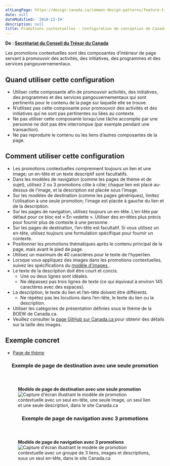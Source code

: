 ```yaml
---
altLangPage: https://design.canada.ca/common-design-patterns/feature-tiles.html
date: null
dateModified: '2018-12-19'
description: null
title: Promotions contextuelles - Configuration de conception de Canada.ca
---
```



<p class="gc-byline">
 <strong>
  De :
  <a href="https://www.canada.ca/fr/secretariat-conseil-tresor.html">
   Secrétariat du Conseil du Trésor du Canada
  </a>
 </strong>
</p>

<section>
 <p>
  Les promotions contextuelles sont des composantes d’intérieur de page servant à promouvoir des activités, des initiatives, des programmes et des services pangouvernementaux.
 </p>
 <section>
  <h2>
   Quand utiliser cette configuration
  </h2>
  <ul>
   <li>
    Utiliser cette composante afin de promouvoir activités, des initiatives, des programmes et des services pangouvernementaux qui sont pertinents pour le contenu de la page sur laquelle elle se trouve.
   </li>
   <li>
    N’utilisez pas cette composante pour promouvoir des activités et des initiatives qui ne sont pas pertinentes ou liées au contexte.
   </li>
   <li>
    Ne pas utiliser cette composante lorsqu’une tâche accomplie par une personne ne doit pas être interrompue (par exemple pendant une transaction).
   </li>
   <li>
    Ne pas reproduire le contenu ou les liens d’autres composantes de la page.
   </li>
  </ul>
 </section>
 <section>
  <h2>
   Comment utiliser cette configuration
  </h2>
  <ul>
   <li>
    Les promotions contextuelles comprennent toujours un lien et une image; un en-tête et un texte descriptif sont facultatifs.
   </li>
   <li>
    Dans les modèles de navigation (comme les pages de thème et de sujet), utilisez 2 ou 3 promotions côte à côte; chaque lien est placé au-dessus de l’image, et la description est placée sous l’image.
   </li>
   <li>
    Sur les modèles de destination (comme les pages génériques), limitez l’utilisation à une seule promotion; l’image est placée à gauche du lien et de la description.
   </li>
   <li>
    Sur les pages de navigation, utilisez toujours un en-tête. L’en-tête par défaut pour ce bloc est « En vedette ». Utiliser des en‑têtes plus précis pour fournir plus de contexte à une personne.
   </li>
   <li>
    Sur les pages de destination, l’en-tête est facultatif. Si vous utilisez un en-tête, utilisez toujours une formulation spécifique pour fournir un contexte.
   </li>
   <li>
    Positionner les promotions thématiques après le contenu principal de la page, mais avant le pied de page.
   </li>
   <li>
    Utilisez un maximum de 40 caractères pour le texte de l’hyperlien.
   </li>
   <li>
    Lorsque vous appliquez des images dans les promotions contextuelles, suivez les spécifications du
    <a href="images.html">
     modèle d'images
    </a>
    .
   </li>
   <li>
    Le texte de la description doit être court et concis.
    <ul>
     <li>
      Une ou deux lignes sont idéales.
     </li>
     <li>
      Ne dépassez pas trois lignes de texte (ce qui équivaut à environ 145 caractères avec des espaces).
     </li>
    </ul>
   </li>
   <li>
    La description, le texte du lien et l’en-tête doivent être différents.
    <ul>
     <li>
      Ne répétez pas les locutions dans l’en-tête, le texte du lien ou la description.
     </li>
    </ul>
   </li>
   <li>
    Utiliser les catégories de présentation définies sous le thème de la BOEW de Canada.ca.
   </li>
   <li>
    Veuillez consulter la
    <a href="http://wet-boew.github.io/themes-dist/GCWeb/index-fr.html">
     page GitHub sur Canada.ca
    </a>
    pour obtenir des détails sur la taille des images.
    <strong>
    </strong>
   </li>
  </ul>
 </section>
 <section>
  <h2>
   Exemple concret
  </h2>
  <ul>
   <li>
    <a href="https://conception.canada.ca/configurations-conception-communes/vignettes-promotionnelles.html">
     Page de thème
    </a>
   </li>
  </ul>
 </section>
 <section>
  <section class="panel panel-primary">
   <header class="panel-heading">
    <h3 class="panel-title">
     Exemple de page de destination avec une seule promotion
    </h3>
   </header>
   <div class="panel-body">
    <figure class="mrgn-bttm-sm">
     <figcaption class="text-center">
      <b>
       Modèle de page de destination avec une seule promotion
      </b>
     </figcaption>
     <img alt="Capture d'écran illustrant le modèle de promotion contextuelle avec un seul en-tête, une seule image, un seul lien et une seule description, dans le site Canada.ca" class="img-responsive center-block" src="https://www.canada.ca/content/dam/tbs-sct/images/government-communications/canada-content-style-guide/promo-feature-tiles-single-fra-02.jpg"/>
    </figure>
   </div>
  </section>
 </section>
 <section class="panel panel-primary">
  <header class="panel-heading">
   <h3 class="panel-title">
    Exemple de page de navigation avec 3 promotions
   </h3>
  </header>
  <div class="panel-body">
   <figure class="mrgn-bttm-sm">
    <figcaption class="text-center">
     <b>
      Modèle de page de navigation avec 3 promotions
     </b>
    </figcaption>
    <img alt="Capture d'écran illustrant le modèle de promotion contextuelle avec un groupe de 3 liens, images et descriptions, sous un seul en-tête, dans le site Canada.ca" class="img-responsive center-block" src="https://www.canada.ca/content/dam/tbs-sct/images/government-communications/canada-content-style-guide/promotional-feature-tiles-fra.jpg"/>
   </figure>
  </div>
 </section>
</section>





